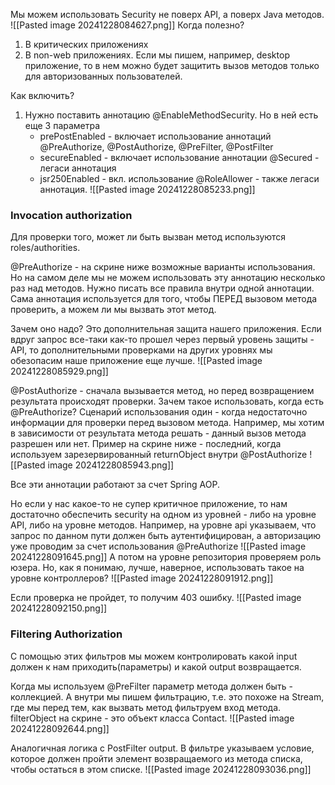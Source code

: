 Мы можем использовать Security не поверх API, а поверх Java методов.
![[Pasted image 20241228084627.png]]
Когда полезно? 
1. В критических приложениях
2. В non-web приложениях. Если мы пишем, например, desktop приложение, то в нем можно будет защитить вызов методов только для авторизованных пользователей.

Как включить?
1. Нужно поставить аннотацию @EnableMethodSecurity. Но в ней есть еще 3 параметра
   - prePostEnabled - включает использование аннотаций @PreAuthorize, @PostAuthorize, @PreFilter, @PostFilter
   - secureEnabled - включает использование аннотации @Secured - легаси аннотация
   - jsr250Enabled - вкл. использование @RoleAllower - также легаси аннотация.
![[Pasted image 20241228085233.png]]

### Invocation authorization
Для проверки того, может ли быть вызван метод используются roles/authorities.

@PreAuthorize - на скрине ниже возможные варианты использования. Но на самом деле мы не можем использовать эту аннотацию несколько раз над методов. Нужно писать все правила внутри одной аннотации. Сама аннотация используется для того, чтобы ПЕРЕД вызовом метода проверить, а можем ли мы вызвать этот метод.

Зачем оно надо? Это дополнительная защита нашего приложения. Если вдруг запрос все-таки как-то прошел через первый уровень защиты - API, то дополнительными проверками на других уровнях мы обезопасим наше приложение еще лучше. 
![[Pasted image 20241228085929.png]]

@PostAuthorize - сначала вызывается метод, но перед возвращением результата происходят проверки. Зачем такое использовать, когда есть @PreAuthorize? Сценарий использования один - когда недостаточно информации для проверки перед вызовом метода. Например, мы хотим в зависимости от результата метода решать - данный вызов метода разрешен или нет. Пример на скрине ниже - последний, когда используем зарезервированный returnObject внутри @PostAuthorize
![[Pasted image 20241228085943.png]]

Все эти аннотации работают за счет Spring AOP.


Но если у нас какое-то не супер критичное приложение, то нам достаточно обеспечить security на одном из уровней - либо на уровне API, либо на уровне методов. Например, на уровне api указываем, что запрос по данном пути должен быть аутентифицирован, а авторизацию уже проводим за счет использования @PreAuthorize
![[Pasted image 20241228091645.png]]
А потом на уровне репозитория проверяем роль юзера. Но, как я понимаю, лучше, наверное, использовать такое на уровне контроллеров?
![[Pasted image 20241228091912.png]]

Если проверка не пройдет, то получим 403 ошибку.
![[Pasted image 20241228092150.png]]

### Filtering Authorization
С помощью этих фильтров мы можем контролировать какой input должен к нам приходить(параметры) и какой output возвращается.

Когда мы используем @PreFilter параметр метода должен быть - коллекцией. А внутри мы пишем фильтрацию, т.е. это похоже на Stream, где мы перед тем, как вызвать метод фильтруем вход метода. filterObject на скрине - это объект класса Contact.
![[Pasted image 20241228092644.png]]

Аналогичная логика с PostFilter output. В фильтре указываем условие, которое должен пройти элемент возвращаемого из метода списка, чтобы остаться в этом списке. 
![[Pasted image 20241228093036.png]]